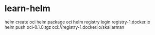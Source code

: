 # learn-helm
helm create oci
helm package oci
helm registry login registry-1.docker.io
helm push oci-0.1.0.tgz oci://registry-1.docker.io/skaliarman





